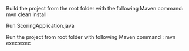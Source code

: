 Build the project from the root folder with the following Maven command:
mvn clean install

Run ScoringApplication.java 

Run the project from root folder with following Maven command :
mvn exec:exec
